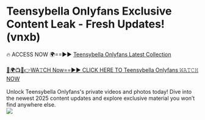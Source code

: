 # Teensybella Onlyfans Exclusive Content Leak - Fresh Updates! (vnxb)

🔥 ACCESS NOW 🌍==►► <a href="https://tinyurl.com/kvy9nzfs" rel="nofollow">Teensybella Onlyfans Latest Collection</a>
<br><br>
[🔴🌍📺📱👉WA𝚃CH Now==►► CLICK HERE TO Teensybella Onlyfans 𝚆𝙰𝚃𝙲𝙷 NOW](https://tinyurl.com/kvy9nzfs)
<br><br>
Unlock Teensybella Onlyfans's private videos and photos today! Dive into the newest 2025 content updates and explore exclusive material you won’t find anywhere else.
<br>
<a href="https://tinyurl.com/kvy9nzfs" rel="nofollow" data-target="animated-image.originalLink"><img src="https://camo.githubusercontent.com/8a4f000d20f83aca3bf7ec5f350d767afa0574a8a352519fd8cfa583a6f93a33/68747470733a2f2f692e696d6775722e636f6d2f644a486b345a712e676966" data-canonical-src="https://i.imgur.com/dJHk4Zq.gif" style="max-width: 100%; display: inline-block;" data-target="animated-image.originalImage"></a>
<br>
